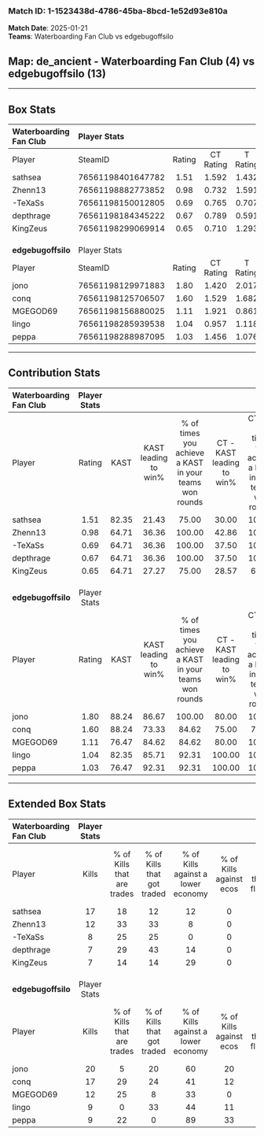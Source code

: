 ### Match ID: 1-1523438d-4786-45ba-8bcd-1e52d93e810a  
**Match Date**: 2025-01-21  
**Teams**: Waterboarding Fan Club vs edgebugoffsilo  

## **Map**: de_ancient - Waterboarding Fan Club (4) vs edgebugoffsilo (13)  
---  

## Box Stats  

| **Waterboarding Fan Club** | Player Stats      |        |           |          |       |       |       |         |        |      |     |
| :- | :- | :-: | :-: | :-: | :-: | :-: | :-: | :-: | :-: | :-: | :-: |
| Player                     | SteamID           | Rating | CT Rating | T Rating | KAST  |  ADR  | Kills | Assists | Deaths | K/D  | HS% |
| sathsea                    | 76561198401647782 |  1.51  |   1.592   |  1.432   | 82.35 | 88.1  |  17   |    3    |   10   | 1.70 | 23  |
| Zhenn13                    | 76561198882773852 |  0.98  |   0.732   |  1.591   | 64.71 | 83.2  |  12   |    2    |   14   | 0.86 | 50  |
| -TeXaSs                    | 76561198150012805 |  0.69  |   0.765   |  0.707   | 64.71 | 63.5  |   8   |    2    |   15   | 0.53 | 87  |
| depthrage                  | 76561198184345222 |  0.67  |   0.789   |  0.591   | 64.71 | 58.8  |   7   |    5    |   14   | 0.50 | 42  |
| KingZeus                   | 76561198299069914 |  0.65  |   0.710   |  1.293   | 64.71 | 67.8  |   7   |    3    |   15   | 0.47 | 57  |
|                            |                   |        |           |          |       |       |       |         |        |      |     |
|                            |                   |        |           |          |       |       |       |         |        |      |     |
|                            |                   |        |           |          |       |       |       |         |        |      |     |
| **edgebugoffsilo**         | Player Stats      |        |           |          |       |       |       |         |        |      |     |
| Player                     | SteamID           | Rating | CT Rating | T Rating | KAST  |  ADR  | Kills | Assists | Deaths | K/D  | HS% |
| jono                       | 76561198129971883 |  1.80  |   1.420   |  2.017   | 88.24 | 103.6 |  20   |    5    |   9    | 2.22 | 70  |
| conq                       | 76561198125706507 |  1.60  |   1.529   |  1.682   | 88.24 | 91.7  |  17   |    3    |   9    | 1.89 | 70  |
| MGEGOD69                   | 76561198156880025 |  1.11  |   1.921   |  0.861   | 76.47 | 77.2  |  12   |    7    |   13   | 0.92 | 33  |
| Iingo                      | 76561198285939538 |  1.04  |   0.957   |  1.118   | 82.35 | 76.8  |   9   |    8    |   12   | 0.75 | 88  |
| peppa                      | 76561198288987095 |  1.03  |   1.456   |  1.076   | 76.47 | 61.6  |   9   |    6    |   9    | 1.00 | 44  |
---  

## Contribution Stats  

| **Waterboarding Fan Club** | Player Stats |       |                      |                                                        |                           |                                                             |                          |                                                            |
| :- | :-: | :-: | :-: | :-: | :-: | :-: | :-: | :-: |
| Player                     |    Rating    | KAST  | KAST leading to win% | % of times you achieve a KAST in your teams won rounds | CT - KAST leading to win% | CT - % of times you achieve a KAST in your teams won rounds | T - KAST leading to win% | T - % of times you achieve a KAST in your teams won rounds |
| sathsea                    |     1.51     | 82.35 |        21.43         |                         75.00                          |           30.00           |                           100.00                            |           0.00           |                            0.00                            |
| Zhenn13                    |     0.98     | 64.71 |        36.36         |                         100.00                         |           42.86           |                           100.00                            |          25.00           |                           100.00                           |
| -TeXaSs                    |     0.69     | 64.71 |        36.36         |                         100.00                         |           37.50           |                           100.00                            |          33.33           |                           100.00                           |
| depthrage                  |     0.67     | 64.71 |        36.36         |                         100.00                         |           37.50           |                           100.00                            |          33.33           |                           100.00                           |
| KingZeus                   |     0.65     | 64.71 |        27.27         |                         75.00                          |           28.57           |                            66.67                            |          25.00           |                           100.00                           |
|                            |              |       |                      |                                                        |                           |                                                             |                          |                                                            |
|                            |              |       |                      |                                                        |                           |                                                             |                          |                                                            |
|                            |              |       |                      |                                                        |                           |                                                             |                          |                                                            |
| **edgebugoffsilo**         | Player Stats |       |                      |                                                        |                           |                                                             |                          |                                                            |
| Player                     |    Rating    | KAST  | KAST leading to win% | % of times you achieve a KAST in your teams won rounds | CT - KAST leading to win% | CT - % of times you achieve a KAST in your teams won rounds | T - KAST leading to win% | T - % of times you achieve a KAST in your teams won rounds |
| jono                       |     1.80     | 88.24 |        86.67         |                         100.00                         |           80.00           |                           100.00                            |          90.00           |                           100.00                           |
| conq                       |     1.60     | 88.24 |        73.33         |                         84.62                          |           75.00           |                            75.00                            |          72.73           |                           88.89                            |
| MGEGOD69                   |     1.11     | 76.47 |        84.62         |                         84.62                          |           80.00           |                           100.00                            |          87.50           |                           77.78                            |
| Iingo                      |     1.04     | 82.35 |        85.71         |                         92.31                          |          100.00           |                           100.00                            |          80.00           |                           88.89                            |
| peppa                      |     1.03     | 76.47 |        92.31         |                         92.31                          |          100.00           |                           100.00                            |          88.89           |                           88.89                            |
---  

## Extended Box Stats  

| **Waterboarding Fan Club** | Player Stats |                            |                            |                                    |                         |                              |                                 |        |                             |                                     |                          |                               |                            |
| :- | :-: | :-: | :-: | :-: | :-: | :-: | :-: | :-: | :-: | :-: | :-: | :-: | :-: |
| Player                     |    Kills     | % of Kills that are trades | % of Kills that got traded | % of Kills against a lower economy | % of Kills against ecos | % of Kills that are flawless | % of Kills that are close duels | Deaths | % of Deaths that get traded | % of Deaths against a lower economy | % of Deaths against ecos | % of Deaths that are flawless | % of Deaths that are close |
| sathsea                    |      17      |             18             |             12             |                 12                 |            0            |              82              |                6                |   10   |             20              |                  0                  |            0             |              100              |             0              |
| Zhenn13                    |      12      |             33             |             33             |                 8                  |            0            |              33              |                0                |   14   |              7              |                  7                  |            0             |              79               |             7              |
| -TeXaSs                    |      8       |             25             |             25             |                 0                  |            0            |              75              |                0                |   15   |             20              |                  7                  |            0             |              80               |             20             |
| depthrage                  |      7       |             29             |             43             |                 14                 |            0            |              43              |               14                |   14   |             14              |                  0                  |            0             |              43               |             14             |
| KingZeus                   |      7       |             14             |             14             |                 29                 |            0            |              57              |               14                |   15   |             27              |                  7                  |            0             |              40               |             7              |
|                            |              |                            |                            |                                    |                         |                              |                                 |        |                             |                                     |                          |                               |                            |
|                            |              |                            |                            |                                    |                         |                              |                                 |        |                             |                                     |                          |                               |                            |
|                            |              |                            |                            |                                    |                         |                              |                                 |        |                             |                                     |                          |                               |                            |
| **edgebugoffsilo**         | Player Stats |                            |                            |                                    |                         |                              |                                 |        |                             |                                     |                          |                               |                            |
| Player                     |    Kills     | % of Kills that are trades | % of Kills that got traded | % of Kills against a lower economy | % of Kills against ecos | % of Kills that are flawless | % of Kills that are close duels | Deaths | % of Deaths that get traded | % of Deaths against a lower economy | % of Deaths against ecos | % of Deaths that are flawless | % of Deaths that are close |
| jono                       |      20      |             5              |             20             |                 60                 |           20            |              55              |                5                |   9    |             22              |                 33                  |            11            |              67               |             0              |
| conq                       |      17      |             29             |             24             |                 41                 |           12            |              65              |               24                |   9    |             22              |                 22                  |            11            |              89               |             0              |
| MGEGOD69                   |      12      |             25             |             8              |                 33                 |            0            |              50              |                0                |   13   |             15              |                 38                  |            8             |              46               |             8              |
| Iingo                      |      9       |             0              |             33             |                 44                 |           11            |              89              |                0                |   12   |              8              |                 50                  |            8             |              42               |             0              |
| peppa                      |      9       |             22             |             0              |                 89                 |           33            |              56              |               22                |   9    |             56              |                 11                  |            0             |              78               |             22             |
